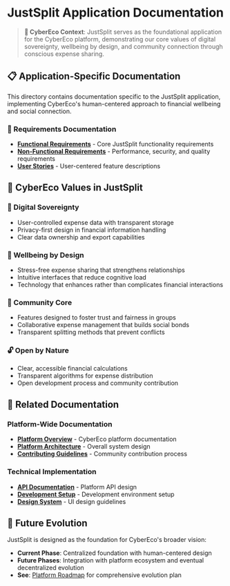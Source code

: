 # JustSplit Application Documentation

> **🌿 CyberEco Context**: JustSplit serves as the foundational application for the CyberEco platform, demonstrating our core values of digital sovereignty, wellbeing by design, and community connection through conscious expense sharing.

## 📋 Application-Specific Documentation

This directory contains documentation specific to the JustSplit application, implementing CyberEco's human-centered approach to financial wellbeing and social connection.

### 📝 Requirements Documentation
- **[Functional Requirements](./requirements/functional-requirements.md)** - Core JustSplit functionality requirements
- **[Non-Functional Requirements](./requirements/non-functional-requirements.md)** - Performance, security, and quality requirements
- **[User Stories](./requirements/user-stories.md)** - User-centered feature descriptions

## 🎯 CyberEco Values in JustSplit

### 🔐 Digital Sovereignty
- User-controlled expense data with transparent storage
- Privacy-first design in financial information handling
- Clear data ownership and export capabilities

### 🌱 Wellbeing by Design
- Stress-free expense sharing that strengthens relationships
- Intuitive interfaces that reduce cognitive load
- Technology that enhances rather than complicates financial interactions

### 🤝 Community Core
- Features designed to foster trust and fairness in groups
- Collaborative expense management that builds social bonds
- Transparent splitting methods that prevent conflicts

### 🔓 Open by Nature
- Clear, accessible financial calculations
- Transparent algorithms for expense distribution
- Open development process and community contribution

## 🔗 Related Documentation

### Platform-Wide Documentation
- **[Platform Overview](../../../docs/README.md)** - CyberEco platform documentation
- **[Platform Architecture](../../../docs/architecture/overview.md)** - Overall system design
- **[Contributing Guidelines](../../../docs/development/contributing.md)** - Community contribution process

### Technical Implementation
- **[API Documentation](../../../docs/api/README.md)** - Platform API design
- **[Development Setup](../../../docs/GETTING_STARTED.md)** - Development environment setup
- **[Design System](../../../docs/design/style-guide.md)** - UI design guidelines

## 🚀 Future Evolution

JustSplit is designed as the foundation for CyberEco's broader vision:
- **Current Phase**: Centralized foundation with human-centered design
- **Future Phases**: Integration with platform ecosystem and eventual decentralized evolution
- **See**: [Platform Roadmap](../../../docs/ROADMAP.md) for comprehensive evolution plan
